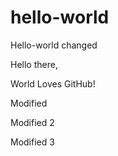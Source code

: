 # hello-world

Hello-world changed

Hello there,

World Loves GitHub!

Modified

Modified 2

Modified 3
